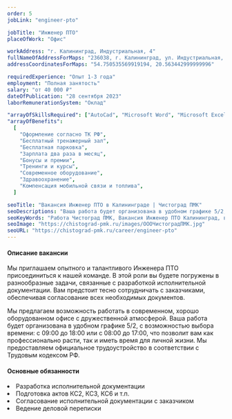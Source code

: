 ```yaml
---
order: 5
jobLink: "engineer-pto"

jobTitle: "Инженер ПТО"
placeOfWork: "Офис"

workAddress: "г. Калининград, Индустриальная, 4"
fullNameOfAddressForMaps: "236038, г. Калининград, ул. Индустриальная, 4"
addressCoordinatesForMaps: "54.750535569919194, 20.563442999999996"

requiredExperience: "Опыт 1-3 года"
employment: "Полная занятость"
salary: "от 40 000 ₽"
dateOfPublication: "28 сентября 2023"
laborRemunerationSystem: "Оклад"

"arrayOfSkillsRequired": ["AutoCad", "Microsoft Word", "Microsoft Excel", "Высшее образование", "Техническая грамотность"]
"arrayOfBenefits":
  [
    "Оформление согласно ТК РФ",
    "Бесплатный тренажерный зал",
    "Бесплатная парковка",
    "Зарплата два раза в месяц",
    "Бонусы и премии",
    "Тренинги и курсы",
    "Современное оборудование",
    "Здравоохранение",
    "Компенсация мобильной связи и топлива",
  ]

seoTitle: "Вакансия Инженер ПТО в Калининграде | Чистоград ПМК"
seoDescriptions: "Ваша работа будет организована в удобном графике 5/2, с возможностью выбора времени: с 09:00 до 18:00 или c 08:00 до 17:00. Официальное трудоустройство в соответствии с Трудовым кодексом РФ"
seoKeyWords: "Работа Чистоград ПМК, Вакансия Инженер ПТО Калининград, вакансия Инженер ПТО чистоград пмк Калининград, работа Инженер ПТО Калининград"
seoImage: "https://chistograd-pmk.ru/images/ОООЧистоградПМК.jpg"
seoURL: "https://chistograd-pmk.ru/career/engineer-pto"
---
```


#### Описание вакансии

Мы приглашаем опытного и талантливого Инженера ПТО присоединиться к нашей команде. В этой роли вы будете погружены в разнообразные задачи, связанные с разработкой исполнительной документации. Вам предстоит тесно сотрудничать с заказчиками, обеспечивая согласование всех необходимых документов.

Мы предлагаем возможность работать в современном, хорошо оборудованном офисе с дружественной атмосферой. Ваша работа будет организована в удобном графике 5/2, с возможностью выбора времени: с 09:00 до 18:00 или c 08:00 до 17:00, что позволит вам как профессионально расти, так и иметь время для личной жизни. Мы предоставляем официальное трудоустройство в соответствии с Трудовым кодексом РФ. 

#### Основные обязанности

<li>Разработка исполнительной документации</li>
<li>Подготовка актов КС2, КС3, КС6 и т.п.</li>
<li>Согласование исполнительной документации с заказчиком</li>
<li>Ведение деловой переписки</li>